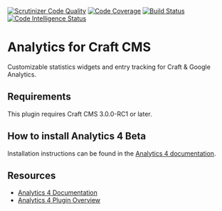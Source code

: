 [![Scrutinizer Code Quality](https://scrutinizer-ci.com/g/dukt/analytics/badges/quality-score.png?b=v4)](https://scrutinizer-ci.com/g/dukt/analytics/?branch=v4) [![Code Coverage](https://scrutinizer-ci.com/g/dukt/analytics/badges/coverage.png?b=v4)](https://scrutinizer-ci.com/g/dukt/analytics/?branch=v4) [![Build Status](https://scrutinizer-ci.com/g/dukt/analytics/badges/build.png?b=v4)](https://scrutinizer-ci.com/g/dukt/analytics/build-status/v4) [![Code Intelligence Status](https://scrutinizer-ci.com/g/dukt/analytics/badges/code-intelligence.svg?b=v4)](https://scrutinizer-ci.com/code-intelligence)

# Analytics for Craft CMS

Customizable statistics widgets and entry tracking for Craft & Google Analytics.

## Requirements

This plugin requires Craft CMS 3.0.0-RC1 or later.

## How to install Analytics 4 Beta

Installation instructions can be found in the [Analytics 4 documentation](https://github.com/dukt/analytics-docs/blob/v4/en/installation.md).

## Resources

- [Analytics 4 Documentation](https://docs.dukt.net/analytics/v4)
- [Analytics 4 Plugin Overview](https://dukt.net/analytics)